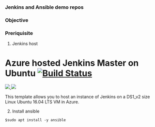 ### Jenkins and Ansible demo repos

### Objective


### Preriquisite
1. Jenkins host

# Azure hosted Jenkins Master on Ubuntu [![Build Status](http://devops-ci.westcentralus.cloudapp.azure.com/job/qs/job/101-jenkins/badge/icon)](http://devops-ci.westcentralus.cloudapp.azure.com/blue/organizations/jenkins/qs%2F101-jenkins/activity)

<a href="https://portal.azure.com/#create/Microsoft.Template/uri/https%3A%2F%2Fraw.githubusercontent.com%2FAzure%2Fazure-quickstart-templates%2Fmaster%2F101-jenkins%2Fazuredeploy.json" target="_blank">
    <img src="http://azuredeploy.net/deploybutton.png"/>
</a>
<a href="http://armviz.io/#/?load=https%3A%2F%2Fraw.githubusercontent.com%2FAzure%2Fazure-quickstart-templates%2Fmaster%2F101-jenkins%2Fazuredeploy.json" target="_blank">
    <img src="http://armviz.io/visualizebutton.png"/>
</a>

This template allows you to host an instance of Jenkins on a DS1_v2 size Linux Ubuntu 16.04 LTS VM in Azure.

2. Install ansible 
```
$sudo apt install -y ansible
```


